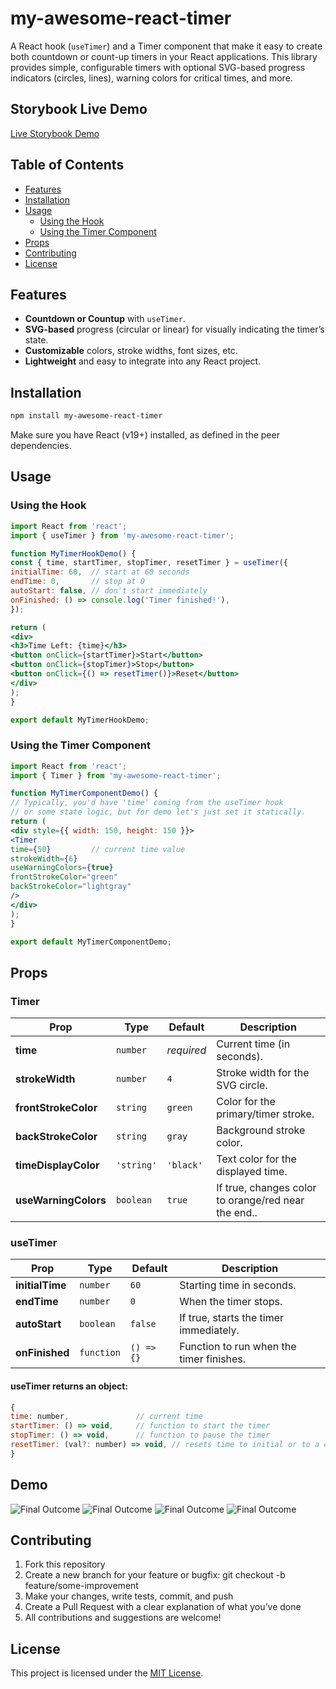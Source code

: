 # my-awesome-react-timer

A React hook (`useTimer`) and a Timer component that make it easy to create both countdown or count-up timers in your React applications. This library provides simple, configurable timers with optional SVG-based progress indicators (circles, lines), warning colors for critical times, and more.

## Storybook Live Demo
[Live Storybook Demo](https://adimalka14.github.io/timer-component/storybook-static)

## Table of Contents

- [Features](#features)
- [Installation](#installation)
- [Usage](#usage)
    - [Using the Hook](#using-the-hook)
    - [Using the Timer Component](#using-the-timer-component)
- [Props](#props)
- [Contributing](#contributing)
- [License](#license)

## Features

- **Countdown or Countup** with `useTimer`.
- **SVG-based** progress (circular or linear) for visually indicating the timer’s state.
- **Customizable** colors, stroke widths, font sizes, etc.
- **Lightweight** and easy to integrate into any React project.

## Installation

```bash
npm install my-awesome-react-timer
```
Make sure you have React (v19+) installed, as defined in the peer dependencies.

## Usage
### Using the Hook
``` jsx Copy
import React from 'react';
import { useTimer } from 'my-awesome-react-timer';

function MyTimerHookDemo() {
const { time, startTimer, stopTimer, resetTimer } = useTimer({
initialTime: 60,  // start at 60 seconds
endTime: 0,       // stop at 0
autoStart: false, // don't start immediately
onFinished: () => console.log('Timer finished!'),
});

return (
<div>
<h3>Time Left: {time}</h3>
<button onClick={startTimer}>Start</button>
<button onClick={stopTimer}>Stop</button>
<button onClick={() => resetTimer()}>Reset</button>
</div>
);
}

export default MyTimerHookDemo;
```
### Using the Timer Component
``` jsx Copy
import React from 'react';
import { Timer } from 'my-awesome-react-timer';

function MyTimerComponentDemo() {
// Typically, you'd have 'time' coming from the useTimer hook
// or some state logic, but for demo let's just set it statically.
return (
<div style={{ width: 150, height: 150 }}>
<Timer
time={50}         // current time value
strokeWidth={6}
useWarningColors={true}
frontStrokeColor="green"
backStrokeColor="lightgray"
/>
</div>
);
}

export default MyTimerComponentDemo;
```

## Props
### Timer
| Prop                 | Type          | Default     | Description                                         |
|----------------------|---------------|-------------|-----------------------------------------------------|
| **time**             | `number`      | _required_  | Current time (in seconds).                          |
| **strokeWidth**      | `number`      | `4`         | Stroke width for the SVG circle.                    |
| **frontStrokeColor** | `string`      | `green`     | Color for the primary/timer stroke.                 |
| **backStrokeColor**  | `string`      | `gray`      | Background stroke color.                            |
| **timeDisplayColor** | `'string'`    | `'black'`   | Text color for the displayed time.                  |
| **useWarningColors** | `boolean`     | `true`      | If true, changes color to orange/red near the end.. |
### useTimer
| Prop                 | Type          | Default  | Description                                         |
|----------------------|---------------|----------|-----------------------------------------------------|
| **initialTime**      | `number`      | `60`     | Starting time in seconds.                           |
| **endTime**          | `number`      | `0`      | When the timer stops.                               |
| **autoStart**        | `boolean`     | `false`  | If true, starts the timer immediately.              |
| **onFinished**       | `function`    | `() => {}`| Function to run when the timer finishes.            |

#### useTimer returns an object:
``` jsx Copy
{
time: number,               // current time
startTimer: () => void,     // function to start the timer
stopTimer: () => void,      // function to pause the timer
resetTimer: (val?: number) => void, // resets time to initial or to a custom value
}
```
## Demo
![Final Outcome](assets/final-outcome1.png)
![Final Outcome](assets/final-outcome3.png)
![Final Outcome](assets/final-outcome4.png)
![Final Outcome](assets/final-outcome2.png)

## Contributing
1. Fork this repository
2. Create a new branch for your feature or bugfix: git checkout -b feature/some-improvement
3. Make your changes, write tests, commit, and push
4. Create a Pull Request with a clear explanation of what you’ve done
5. All contributions and suggestions are welcome!

## License
This project is licensed under the [MIT License](./LICENSE).
